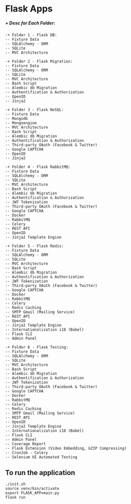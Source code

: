 Flask Apps
=================================

##### + Desc for Each Folder:
    -+ Folder 1 - Flask DB:
    -- Fixture Data
    -- SQLAlchemy - ORM
    -- SQLite
    -- MVC Architecture

    -+ Folder 2 - Flask Migration:
    -- Fixture Data
    -- SQLAlchemy - ORM
    -- SQLite
    -- MVC Architecture
    -- Bash Script
    -- Alembic db Migration
    -- Authentification & Authorization
    -- OpenID
    -- Jinja2

    -+ Folder 3 - Flask NoSQL:
    -- Fixture Data
    -- Mongodb 
    -- Mongoengine
    -- MVC Architecture
    -- Bash Script
    -- Alembic db Migration
    -- Authentification & Authorization
    -- Third-party OAuth (Facebook & Twitter)
    -- Google CAPTCHA
    -- OpenID
    -- Jinja2

    -+ Folder 4 - Flask RabbitMQ:
    -- Fixture Data
    -- SQLAlchemy - ORM
    -- SQLite
    -- MVC Architecture
    -- Bash Script
    -- Alembic db Migration
    -- Authentification & Authorization
    -- JWT Tokenization
    -- Third-party OAuth (Facebook & Twitter)
    -- Google CAPTCHA
    -- Docker
    -- RabbitMQ
    -- Celery
    -- REST API
    -- OpenID
    -- Jinja2 Template Engine

    -+ Folder 5 - Flask Redis:
    -- Fixture Data
    -- SQLAlchemy - ORM
    -- SQLite
    -- MVC Architecture
    -- Bash Script
    -- Alembic db Migration
    -- Authentification & Authorization
    -- JWT Tokenization
    -- Third-party OAuth (Facebook & Twitter)
    -- Google CAPTCHA
    -- Docker
    -- RabbitMQ
    -- Celery
    -- Redis Caching
    -- SMTP Gmail (Mailing Service)
    -- REST API
    -- OpenID
    -- Jinja2 Template Engine
    -- Internationalization i18 (Babel)
    -- Flask CLI
    -- Admin Panel

    -+ Folder 6 - Flask Testing:
    -- Fixture Data
    -- SQLAlchemy - ORM
    -- SQLite
    -- MVC Architecture
    -- Bash Script
    -- Alembic db Migration
    -- Authentification & Authorization
    -- JWT Tokenization
    -- Third-party OAuth (Facebook & Twitter)
    -- Google CAPTCHA
    -- Docker
    -- RabbitMQ
    -- Celery
    -- Redis Caching
    -- SMTP Gmail (Mailing Service)
    -- REST API
    -- OpenID
    -- Jinja2 Template Engine
    -- Internationalization i18 (Babel)
    -- Flask CLI
    -- Admin Panel
    -- Coverage Report
    -- Flask Extension (Video Embedding, GZIP Compressing)
    -- CronJob - Celery
    -- Selenium UI Automated Testing
    

To run the application
----------------------

```
./init.sh
source venv/bin/activate
export FLASK_APP=main.py
flask run
```
